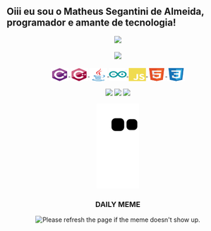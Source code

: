 ## Oiii eu sou o Matheus Segantini de Almeida, programador e amante de tecnologia!

<div align="center">
  <a href="https://github.com/msegantini9">
  <img height="180em" src="https://github-readme-stats.vercel.app/api?username=msegantini9&show_icons=true&theme=dracula&include_all_commits=true&count_private=true"/></br></br>
  <img height="180em" src="https://github-readme-stats.vercel.app/api/top-langs/?username=msegantini9&layout=compact&langs_count=7&theme=dracula"/>
</div>
<div style="display: inline_block" align="center"><br>
  <img align="center" alt="msega-csharp" height="30" width="40" src="https://raw.githubusercontent.com/devicons/devicon/master/icons/csharp/csharp-original.svg">
  <img align="center" alt="msega-cplusplus" height="30" width="40" src="https://raw.githubusercontent.com/devicons/devicon/master/icons/cplusplus/cplusplus-original.svg">
  <img align="center" alt="msega-java" height="30" width="40" src="https://raw.githubusercontent.com/devicons/devicon/master/icons/java/java-original.svg">
  <img align="center" alt="msega-arduino" height="30" width="40" src="https://raw.githubusercontent.com/devicons/devicon/master/icons/arduino/arduino-original.svg">
  <img align="center" alt="msega-js" height="30" width="40" src="https://raw.githubusercontent.com/devicons/devicon/master/icons/javascript/javascript-plain.svg">
  <img align="center" alt="msega-html" height="30" width="40" src="https://raw.githubusercontent.com/devicons/devicon/master/icons/html5/html5-original.svg">
  <img align="center" alt="msega-css" height="30" width="40" src="https://raw.githubusercontent.com/devicons/devicon/master/icons/css3/css3-original.svg">
  <div> </br>
  <a href="https://instagram.com/m.seganti" target="_blank"><img src="https://img.shields.io/badge/-Instagram-%23E4405F?style=for-the-badge&logo=instagram&logoColor=white" target="_blank"></a>
  <a href = "mailto:m.segantini9@gmail.com"><img src="https://img.shields.io/badge/-Gmail-%23333?style=for-the-badge&logo=gmail&logoColor=white" target="_blank"></a>
  <a href="https://www.linkedin.com/in/matheus-segantini-de-almeida-4631aa1b9/" target="_blank"><img src="https://img.shields.io/badge/-LinkedIn-%230077B5?style=for-the-badge&logo=linkedin&logoColor=white" target="_blank"></a> 
 
  ![Snake animation](https://github.com/msegantini9/msegantini9/blob/output/github-contribution-grid-snake.svg)

  <h3>DAILY MEME</h3> 
  <img src='https://random-memer.herokuapp.com/' title="Meme" alt="Please refresh the page if the meme doesn't show up.">
  
</div>
